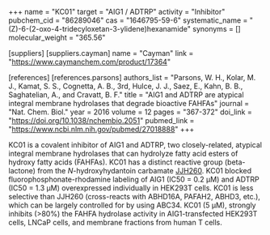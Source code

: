 +++
name = "KC01"
target = "AIG1 / ADTRP"
activity = "Inhibitor"
pubchem_cid = "86289046"
cas = "1646795-59-6"
systematic_name = "(Z)-6-(2-oxo-4-tridecyloxetan-3-ylidene)hexanamide"
synonyms = []
molecular_weight = "365.56"

[suppliers]
    [suppliers.cayman]
        name = "Cayman"
        link = "https://www.caymanchem.com/product/17364"

[references]
    [references.parsons]
        authors_list = "Parsons, W. H., Kolar, M. J., Kamat, S. S., Cognetta, A. B., 3rd, Hulce, J. J., Saez, E., Kahn, B. B., Saghatelian, A., and Cravatt, B. F."
        title = "AIG1 and ADTRP are atypical integral membrane hydrolases that degrade bioactive FAHFAs"
        journal = "Nat. Chem. Biol."
        year = 2016
        volume = 12
        pages = "367-372"
        doi_link = "https://doi.org/10.1038/nchembio.2051"
        pubmed_link = "https://www.ncbi.nlm.nih.gov/pubmed/27018888"
+++

KC01 is a covalent inhibitor of AIG1 and ADTRP, two closely-related, atypical integral membrane hydrolases that can hydrolyze fatty acid esters of hydroxy fatty acids (FAHFAs). KC01 has a distinct reactive group (beta-lactone) from the <i>N</i>-hydroxyhydantoin carbamate <a href="#jjh260" class="js-scroll-trigger">JJH260</a>. KC01 blocked fluorophosphonate-rhodamine labeling of AIG1 (IC50 = 0.2 µM) and ADTRP (IC50 = 1.3 µM) overexpressed individually in HEK293T cells. KC01 is less selective than JJH260 (cross-reacts with ABHD16A, PAFAH2, ABHD3, etc.), which can be largely controlled for by using ABC34. KC01 (5 µM), strongly inhibits (&gt;80%) the FAHFA hydrolase activity in AIG1-transfected HEK293T cells, LNCaP cells, and membrane fractions from human T cells.
